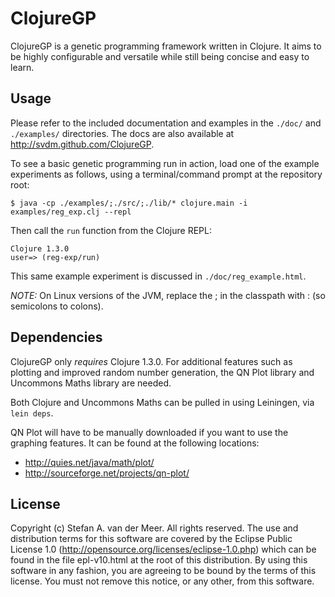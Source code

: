 ClojureGP
=========

ClojureGP is a genetic programming framework written in Clojure. It aims to be
highly configurable and versatile while still being concise and easy to learn.


Usage
-----

Please refer to the included documentation and examples in the `./doc/` and
`./examples/` directories. The docs are also available at <http://svdm.github.com/ClojureGP>.

To see a basic genetic programming run in action, load one of the example
experiments as follows, using a terminal/command prompt at the repository root:

    $ java -cp ./examples/;./src/;./lib/* clojure.main -i examples/reg_exp.clj --repl

Then call the `run` function from the Clojure REPL:

    Clojure 1.3.0
    user=> (reg-exp/run)

This same example experiment is discussed in `./doc/reg_example.html`.

*NOTE:* On Linux versions of the JVM, replace the ; in the classpath with : (so
 semicolons to colons).

Dependencies
------------

ClojureGP only *requires* Clojure 1.3.0. For additional features such as
plotting and improved random number generation, the QN Plot library and
Uncommons Maths library are needed.

Both Clojure and Uncommons Maths can be pulled in using Leiningen, via
`lein deps`.

QN Plot will have to be manually downloaded if you want to use the graphing
features. It can be found at the following locations:

 - <http://quies.net/java/math/plot/>
 - <http://sourceforge.net/projects/qn-plot/>

License
-------

Copyright (c) Stefan A. van der Meer. All rights reserved.
The use and distribution terms for this software are covered by the Eclipse
Public License 1.0 (http://opensource.org/licenses/eclipse-1.0.php) which
can be found in the file epl-v10.html at the root of this distribution. By
using this software in any fashion, you are agreeing to be bound by the
terms of this license. You must not remove this notice, or any other, from
this software.
